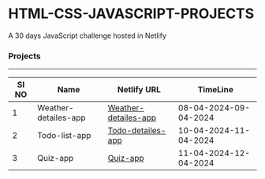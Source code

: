 # HTML-CSS-JAVASCRIPT-PROJECTS
A 30 days JavaScript challenge hosted in Netlify

### Projects
 ---
 |SI NO| Name | Netlify URL       | TimeLine |
 |-------|---------|---------|---------|
 |1| Weather-detailes-app | [Weather-detailes-app](https://weather-detailes-app.netlify.app/) | 08-04-2024-09-04-2024|
 |2| Todo-list-app | [Todo-detailes-app](https://todo-list-appliactionn.netlify.app/) | 10-04-2024-11-04-2024|
 |3| Quiz-app | [Quiz-app](https://quiz-applicationn.netlify.app/) | 11-04-2024-12-04-2024|
